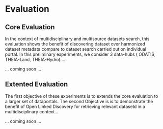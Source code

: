 # Evaluation

## Core Evaluation
In the context of multidisciplinary and multisource datasets search, this evaluation shows the benefit of discovering dataset over harmonized dataset metadata compare to dataset search carried out on individual portal.
In this preliminary experiments, we consider 3 data-hubs ( ODATIS, THEIA-Land, THEIA-Hydro)....

... coming soon ...

## Extented Evaluation
The first objective of these experiments is to extends the core evaluation to a larger set of dataportals. The second Objective is is to demonstrate the benefit of Open Linked Discovery for retrieving relevant datasetd in a multidisciplinary context...

... coming soon ...